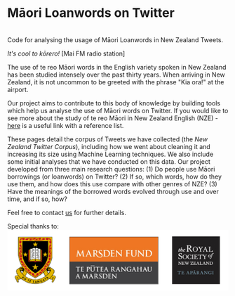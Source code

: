 # Māori Loanwords on Twitter
<br>
Code for analysing the usage of Māori Loanwords in New Zealand Tweets.

*It's cool to kōrero!* [Mai FM radio station]

The use of te reo Māori words in the English variety spoken in New Zealand has been studied intensely over the past thirty years. When arriving in New Zealand, it is not uncommon to be greeted with the phrase "Kia ora!" at the airport.

Our project aims to contribute to this body of knowledge by building tools which help us analyse the use of Māori words on Twitter. If you would like to see more about the study of te reo Māori in New Zealand English (NZE) - [here](https://www.calude.net/andreea/MaoriLoans.html) is a useful link with a reference list. 

These pages detail the corpus of Tweets we have collected (the <i>New Zealand Twitter Corpus</i>), including how we went about cleaning it and increasing its size using Machine Learning techniques. We also include some initial analyses that we have conducted on this data. Our project developed from three main research questions:
(1) Do people use Māori borrowings (or loanwords) on Twitter?
(2) If so, which words, how do they use them, and how does this use compare with other genres of NZE?
(3) Have the meanings of the borrowed words evolved through use and over time, and if so, how? 

Feel free to contact [us](https://waikato.github.io/MaoriLoanWords/team/) for further details.

Special thanks to: <br>
<img src="../pics/logos.png" alt="The University of Waikato, Marsden Fund, Royal Society of New Zealand" width="600"/>
